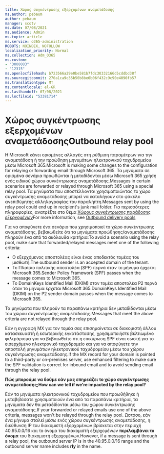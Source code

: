 ```yaml
---
title: Χώρος συγκέντρωσης εξερχομένων αναμετάδοσης
ms.author: pebaum
author: pebaum
manager: scotv
ms.date: 07/08/2021
ms.audience: Admin
ms.topic: article
ms.service: o365-administration
ROBOTS: NOINDEX, NOFOLLOW
localization_priority: Normal
ms.collection: Adm_O365
ms.custom:
- "3000003"
- "12315"
ms.openlocfilehash: b723566a29e0be581b7fdc30332166d5cddbd38f
ms.sourcegitcommit: 270a1ca9c35b50b8be6b06f432c9c90e4090fb57
ms.translationtype: MT
ms.contentlocale: el-GR
ms.lasthandoff: 07/08/2021
ms.locfileid: "53381714"
---
```

# <a name="outbound-relay-pool"></a><span data-ttu-id="070d1-102">Χώρος συγκέντρωσης εξερχομένων αναμετάδοσης</span><span class="sxs-lookup"><span data-stu-id="070d1-102">Outbound relay pool</span></span>

<span data-ttu-id="070d1-103">Η Microsoft κάνει ορισμένες αλλαγές στη ρύθμιση παραμέτρων για την αναμετάδοση ή την προώθηση μηνυμάτων ηλεκτρονικού ταχυδρομείου μέσω Microsoft 365.</span><span class="sxs-lookup"><span data-stu-id="070d1-103">Microsoft is making some changes to the configuration for relaying or forwarding email through Microsoft 365.</span></span> <span data-ttu-id="070d1-104">Τα μηνύματα σε ορισμένα σενάρια προωθώνται ή μεταδίδονται μέσω Microsoft 365 χρήση ενός ειδικού χώρου συγκέντρωσης αναμετάδοσης.</span><span class="sxs-lookup"><span data-stu-id="070d1-104">Messages in certain scenarios are forwarded or relayed through Microsoft 365 using a special relay pool.</span></span> <span data-ttu-id="070d1-105">Τα μηνύματα που αποστέλλονται χρησιμοποιώντας το χώρο συγκέντρωσης αναμετάδοσης μπορεί να καταλήγουν στο φάκελο ανεπιθύμητης αλληλογραφίας του παραλήπτη.</span><span class="sxs-lookup"><span data-stu-id="070d1-105">Messages sent by using the relay pool could end up in recipient's junk mail folder.</span></span> <span data-ttu-id="070d1-106">Για περισσότερες πληροφορίες, ανατρέξτε στο θέμα [Χώρους συγκέντρωσης παράδοσης εξερχομένων](/microsoft-365/security/office-365-security/high-risk-delivery-pool-for-outbound-messages#relay-pool)</span><span class="sxs-lookup"><span data-stu-id="070d1-106">For more information, see [Outbound delivery pools](/microsoft-365/security/office-365-security/high-risk-delivery-pool-for-outbound-messages#relay-pool)</span></span>

<span data-ttu-id="070d1-107">Για να αποφύγετε ένα σενάριο που χρησιμοποιεί το χώρο συγκέντρωσης αναμετάδοσης, βεβαιωθείτε ότι τα μηνύματα προώθησης/αναμετάδοσης πληρούν ένα από τα ακόλουθα κριτήρια:</span><span class="sxs-lookup"><span data-stu-id="070d1-107">To avoid a scenario using the relay pool, make sure that forwarded/relayed messages meet one of the following criteria:</span></span>

- <span data-ttu-id="070d1-108">Ο εξερχόμενος αποστολέας είναι ένας αποδεκτός τομέας του μισθωτή.</span><span class="sxs-lookup"><span data-stu-id="070d1-108">The outbound sender is an accepted domain of the tenant.</span></span>
- <span data-ttu-id="070d1-109">Το Πλαίσιο πολιτικής αποστολέα (SPF) περνά όταν το μήνυμα έρχεται Microsoft 365.</span><span class="sxs-lookup"><span data-stu-id="070d1-109">Sender Policy Framework (SPF) passes when the message comes to Microsoft 365.</span></span>
- <span data-ttu-id="070d1-110">Το DomainKeys Identified Mail (DKIM) στον τομέα αποστολέα P2 περνά όταν το μήνυμα έρχεται Microsoft 365.</span><span class="sxs-lookup"><span data-stu-id="070d1-110">DomainKeys Identified Mail (DKIM) on the P2 sender domain passes when the message comes to Microsoft 365.</span></span>
 
<span data-ttu-id="070d1-111">Τα μηνύματα που πληρούν τα παραπάνω κριτήρια δεν μεταδίδονται μέσω του χώρου συγκέντρωσης αναμετάδοσης.</span><span class="sxs-lookup"><span data-stu-id="070d1-111">Messages that meet the above criteria are not relayed through the relay pool.</span></span>

<span data-ttu-id="070d1-112">Εάν η εγγραφή MX για τον τομέα σας επισημαίνεται σε διακομιστή άλλου κατασκευαστή ή εσωτερικής εγκατάστασης, χρησιμοποιήστε βελτιωμένο φιλτράρισμα για να βεβαιωθείτε ότι η επικύρωση SPF είναι σωστή για το εισερχόμενο ηλεκτρονικό ταχυδρομείο και για να αποφύγετε την αποστολή μηνυμάτων ηλεκτρονικού ταχυδρομείου μέσω του χώρου συγκέντρωσης αναμετάδοσης.</span><span class="sxs-lookup"><span data-stu-id="070d1-112">If the MX record for your domain is pointed to a third-party or on-premises server, use enhanced filtering to make sure the SPF validation is correct for inbound email and to avoid sending email through the relay pool.</span></span>

<span data-ttu-id="070d1-113">**Πώς μπορούμε να δούμε εάν μας επηρεάζει το χώρο συγκέντρωσης αναμετάδοσης;**</span><span class="sxs-lookup"><span data-stu-id="070d1-113">**How can we tell if we're impacted by the relay pool?**</span></span>

<span data-ttu-id="070d1-114">Εάν τα μηνύματα ηλεκτρονικού ταχυδρομείου που προωθήθηκε ή μεταβιβάσατε χρησιμοποιούν ένα από τα παραπάνω κριτήρια, τα μηνύματα δεν θα μεταδίδονται μέσω του χώρου συγκέντρωσης αναμετάδοσης.</span><span class="sxs-lookup"><span data-stu-id="070d1-114">If your forwarded or relayed emails use one of the above criteria, messages won't be relayed through the relay pool.</span></span> <span data-ttu-id="070d1-115">Ωστόσο, εάν ένα μήνυμα σταλεί μέσω ενός χώρου συγκέντρωσης αναμετάδοσης, η διεύθυνση IP του διακομιστή εξερχομένων βρίσκεται στην περιοχή 40.95.0.0/16 και το όνομα του διακομιστή εξερχομένων **περιλαμβάνει το όνομα** του διακομιστή εξερχομένων.</span><span class="sxs-lookup"><span data-stu-id="070d1-115">However, if a message is sent through a relay pool, the outbound server IP is in the 40.95.0.0/16 range and the outbound server name includes **rly** in the name.</span></span>

